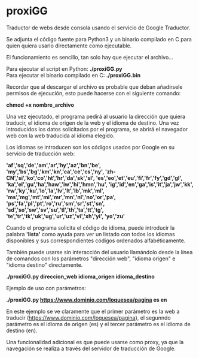 # proxiGG
Traductor de webs desde consola usando el servicio de Google Traductor.

Se adjunta el código fuente para Python3 y un binario compilado en C para quien quiera usarlo directamente como ejecutable.

El funcionamiento es sencillo, tan solo hay que ejecutar el archivo...

Para ejecutar el script en Python: <b>./proxiGG.py</b><br>
Para ejecutar el binario compilado en C: <b>./proxiGG.bin</b><br>

Recordar que al descargar el archivo es probable que deban añadírsele permisos de ejecución, esto puede hacerse con el siguiente comando:

<b>chmod +x nombre_archivo</b>

Una vez ejecutado, el programa pedirá al usuario la dirección que quiera traducir, el idioma de origen de la web y el idioma de destino. Una vez introducidos los datos solicitados por el programa, se abrirá el navegador web con la web traducida al idioma elegido.

Los idiomas se introducen son los códigos usados por Google en su servicio de traducción web:

<b>'af','sq','de','am','ar','hy','az','bn','be',
'my','bs','bg','km','kn','ca','ce','cs','ny',
'zh-CN','si','ko','co','ht','hr','da','sk','sl',
'es','eo','et','eu','fi','fr','fy','gd','gl',
'ka','el','gu','ha','haw','iw','hi','hmn','hu',
'ig','id','en','ga','is','it','ja','jw','kk',
'rw','ky','ku','lo','la','lv','lt','lb','mk','ml',
'ms','mg','mt','mi','mr','mn','nl','no','or','pa',
'ps','fa','pl','pt','ro','ru','sm','sr','st','sn',
'sd','so','sw','sv','su','tl','th','ta','tt','tg',
'te','tr','tk','uk','ug','ur','uz','vi','xh','yi',
'yo','zu'</b>

Cuando el programa solicita el código de idioma, puede introducir la palabra <b>'lista'</b> como ayuda para ver un listado con todos los idiomas disponibles y sus correspondientes códigos ordenados alfabéticamente.

También puede usarse sin interacción del usuario llamándolo desde la línea de comandos con los parámetros "dirección web", "idioma origen" e "idioma destino" directamente.

<b>./proxiGG.py direccion_web idioma_origen idioma_destino</b>

Ejemplo de uso con parámetros:

<b>./proxiGG.py https://www.dominio.com/loquesea/pagina es en</b>

En este ejemplo se ve claramente que el primer parámetro es la web a traducir (https://www.dominio.com/loquesea/pagina), el segunndo parámetro es el idioma de origen (es) y el tercer parámetro es el idioma de destino (en).
  
Una funcionalidad adicional es que puede usarse como proxy, ya que la navegación se realiza a través del servidor de traducción de Google.
